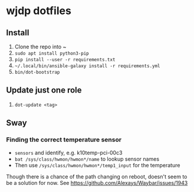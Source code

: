 # wjdp dotfiles

## Install

1. Clone the repo into ~
1. `sudo apt install python3-pip`
1. `pip install --user -r requirements.txt`
1. `~/.local/bin/ansible-galaxy install -r requirements.yml`
1. `bin/dot-bootstrap`

## Update just one role

1. `dot-update <tag>`

## Sway

### Finding the correct temperature sensor

- `sensors` and identify, e.g. k10temp-pci-00c3
- `bat /sys/class/hwmon/hwmon*/name` to lookup sensor names
- Then use `/sys/class/hwmon/hwmon*/temp1_input` for the temperature

Though there is a chance of the path changing on reboot, doesn't seem to be a solution for now.
See https://github.com/Alexays/Waybar/issues/1943
